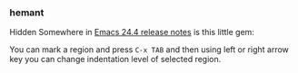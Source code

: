 ### hemant

Hidden Somewhere in [Emacs 24.4 release notes](http://www.masteringemacs.org/articles/2013/12/29/whats-new-in-emacs-24-4/) is this little gem:

You can mark a region and press `C-x TAB` and then using left or right arrow key you can
change indentation level of selected region.
